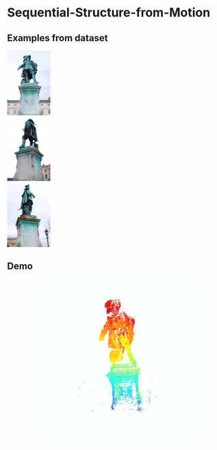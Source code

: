 # Sequential-Structure-from-Motion

## Examples from dataset

<div class="row">
  <div class="column">
    <img src="Demo/DSC_0351.JPG" style="width:20%">
  </div>
  <div class="column">
    <img src="Demo/DSC_0369.JPG" style="width:20%">
  </div>
  <div class="column">
    <img src="Demo/DSC_0391.JPG" style="width:20%">
  </div>
</div>

## Demo

<p align="center">
  <img src="Demo/reconstruction.gif" width="400"/>
</p>
